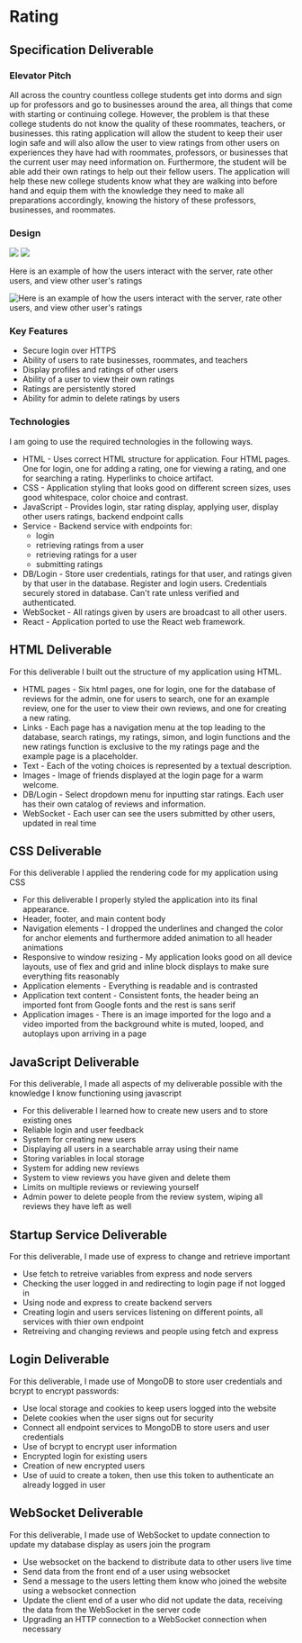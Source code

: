 # Rating

## Specification Deliverable

### Elevator Pitch

All across the country countless college students get into dorms and sign up for professors and go to businesses around the area, all things that come with starting or continuing college. However, the problem is that these college students do not know the quality of these roommates, teachers, or businesses. this rating application will allow the student to keep their user login safe and will also allow the user to view ratings from other users on experiences they have had with roommates, professors, or businesses that the current user may need information on. Furthermore, the student will be able add their own ratings to help out their fellow users. The application will help these new college students know what they are walking into before hand and equip them with the knowledge they need to make all preparations accordingly, knowing the history of these professors, businesses, and roommates.

### Design

![](./public/assets/images/One.jpg)
![](./public/assets/images/Two.jpg)

Here is an example of how the users interact with the server, rate other users, and view other user's ratings

![Here is an example of how the users interact with the server, rate other users, and view other user's ratings](./public/assets/images/Three.jpg)

### Key Features

- Secure login over HTTPS
- Ability of users to rate businesses, roommates, and teachers
- Display profiles and ratings of other users
- Ability of a user to view their own ratings
- Ratings are persistently stored
- Ability for admin to delete ratings by users

### Technologies

I am going to use the required technologies in the following ways.
- HTML - Uses correct HTML structure for application. Four HTML pages. One for login, one for adding a rating, one for viewing a rating, and one for searching a rating. Hyperlinks to choice artifact.
- CSS - Application styling that looks good on different screen sizes, uses good whitespace, color choice and contrast.
- JavaScript - Provides login, star rating display, applying user, display other users ratings, backend endpoint calls
- Service - Backend service with endpoints for:
    - login
    - retrieving ratings from a user
    - retrieving ratings for a user
    - submitting ratings
- DB/Login - Store user credentials, ratings for that user, and ratings given by that user in the database. Register and login users. Credentials securely stored in database. Can't rate unless verified and authenticated.
- WebSocket - All ratings given by users are broadcast to all other users.
- React - Application ported to use the React web framework.

## HTML Deliverable
For this deliverable I built out the structure of my application using HTML.

- HTML pages - Six html pages, one for login, one for the database of reviews for the admin, one for users to search, one for an example review, one for the user to view their own reviews, and one for creating a new rating.
- Links - Each page has a navigation menu at the top leading to the database, search ratings, my ratings, simon, and login functions and the new ratings function is exclusive to the my ratings page and the example page is a placeholder.
- Text - Each of the voting choices is represented by a textual description.
- Images - Image of friends displayed at the login page for a warm welcome.
- DB/Login - Select dropdown menu for inputting star ratings. Each user has their own catalog of reviews and information.
- WebSocket - Each user can see the users submitted by other users, updated in real time

## CSS Deliverable
For this deliverable I applied the rendering code for my application using CSS
- For this deliverable I properly styled the application into its final appearance.
- Header, footer, and main content body
- Navigation elements - I dropped the underlines and changed the color for anchor elements and furthermore added animation to all header animations
- Responsive to window resizing - My application looks good on all device layouts, use of flex and grid and inline block displays to make sure everything fits reasonably
- Application elements - Everything is readable and is contrasted
- Application text content - Consistent fonts, the header being an imported font from Google fonts and the rest is sans serif 
- Application images - There is an image imported for the logo and a video imported from the background white is muted, looped, and autoplays upon arriving in a page

## JavaScript Deliverable
For this deliverable, I made all aspects of my deliverable possible with the knowledge I know functioning using javascript
- For this deliverable I learned how to create new users and to store existing ones
- Reliable login and user feedback
- System for creating new users
- Displaying all users in a searchable array using their name
- Storing variables in local storage
- System for adding new reviews
- System to view reviews you have given and delete them
- Limits on multiple reviews or reviewing yourself
- Admin power to delete people from the review system, wiping all reviews they have left as well

## Startup Service Deliverable
For this deliverable, I made use of express to change and retrieve important
- Use fetch to retreive variables from express and node servers
- Checking the user logged in and redirecting to login page if not logged in
- Using node and express to create backend servers
- Creating login and users services listening on different points, all services with thier own endpoint
- Retreiving and changing reviews and people using fetch and express

## Login Deliverable
For this deliverable, I made use of MongoDB to store user credentials and bcrypt to encrypt passwords:
- Use local storage and cookies to keep users logged into the website
- Delete cookies when the user signs out for security
- Connect all endpoint services to MongoDB to store users and user credentials
- Use of bcrypt to encrypt user information
- Encrypted login for existing users
- Creation of new encrypted users
- Use of uuid to create a token, then use this token to authenticate an already logged in user

## WebSocket Deliverable
For this deliverable, I made use of WebSocket to update connection to update my database display as users join the program
- Use websocket on the backend to distribute data to other users live time
- Send data from the front end of a user using websocket
- Send a message to the users letting them know who joined the website using a websocket connection
- Update the client end of a user who did not update the data, receiving the data from the WebSocket in the server code
- Upgrading an HTTP connection to a WebSocket connection when necessary